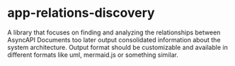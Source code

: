 # app-relations-discovery
A library that focuses on finding and analyzing the relationships between AsyncAPI Documents too later output consolidated information about the system architecture. Output format should be customizable and available in different formats like uml, mermaid.js or something similar.
